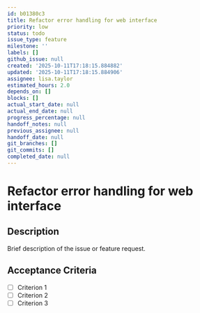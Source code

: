 ```yaml
---
id: b01380c3
title: Refactor error handling for web interface
priority: low
status: todo
issue_type: feature
milestone: ''
labels: []
github_issue: null
created: '2025-10-11T17:18:15.884882'
updated: '2025-10-11T17:18:15.884906'
assignee: lisa.taylor
estimated_hours: 2.0
depends_on: []
blocks: []
actual_start_date: null
actual_end_date: null
progress_percentage: null
handoff_notes: null
previous_assignee: null
handoff_date: null
git_branches: []
git_commits: []
completed_date: null
---
```


# Refactor error handling for web interface

## Description

Brief description of the issue or feature request.

## Acceptance Criteria

- [ ] Criterion 1
- [ ] Criterion 2
- [ ] Criterion 3